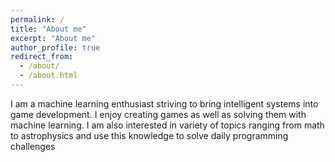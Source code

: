 ```yaml
---
permalink: /
title: "About me"
excerpt: "About me"
author_profile: true
redirect_from: 
  - /about/
  - /about.html
---
```


I am a machine learning enthusiast striving to bring intelligent systems into game development. I enjoy creating games as well as solving them with machine learning. I am also interested in variety of topics ranging from math to astrophysics and use this knowledge to solve daily programming challenges


